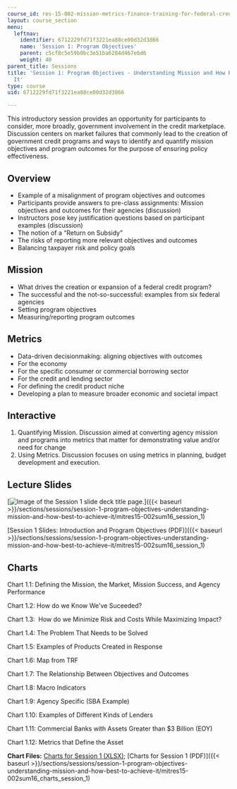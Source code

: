 ```yaml
---
course_id: res-15-002-mission-metrics-finance-training-for-federal-credit-program-professionals-summer-2016
layout: course_section
menu:
  leftnav:
    identifier: 6712229fd71f3221ea88ce00d32d3866
    name: 'Session 1: Program Objectives'
    parent: c5cf8c5e59b0bc3e51ba6284d467e6d6
    weight: 40
parent_title: Sessions
title: 'Session 1: Program Objectives - Understanding Mission and How Best to Achieve
  It'
type: course
uid: 6712229fd71f3221ea88ce00d32d3866

---
```


This introductory session provides an opportunity for participants to consider, more broadly, government involvement in the credit marketplace. Discussion centers on market failures that commonly lead to the creation of government credit programs and ways to identify and quantify mission objectives and program outcomes for the purpose of ensuring policy effectiveness.

Overview
--------

*   Example of a misalignment of program objectives and outcomes
*   Participants provide answers to pre-class assignments: Mission objectives and outcomes for their agencies (discussion)
*   Instructors pose key justification questions based on participant examples (discussion)
*   The notion of a “Return on Subsidy”
*   The risks of reporting more relevant objectives and outcomes
*   Balancing taxpayer risk and policy goals

Mission
-------

*   What drives the creation or expansion of a federal credit program?
*   The successful and the not-so-successful: examples from six federal agencies
*   Setting program objectives
*   Measuring/reporting program outcomes

Metrics
-------

*   Data-driven decisionmaking: aligning objectives with outcomes
*   For the economy
*   For the specific consumer or commercial borrowing sector
*   For the credit and lending sector
*   For defining the credit product niche
*   Developing a plan to measure broader economic and societal impact

Interactive
-----------

1.  Quantifying Mission. Discussion aimed at converting agency mission and programs into metrics that matter for demonstrating value and/or need for change
2.  Using Metrics. Discussion focuses on using metrics in planning, budget development and execution.

Lecture Slides
--------------

[![Image of the Session 1 slide deck title page.](/coursemedia/res-15-002-mission-metrics-finance-training-for-federal-credit-program-professionals-summer-2016/080713cd7130a9155930ecc1ad2c12bc_RES15-002_Session_1.jpg)]({{< baseurl >}}/sections/sessions/session-1-program-objectives-understanding-mission-and-how-best-to-achieve-it/mitres15-002sum16_session_1)

[Session 1 Slides: Introduction and Program Objectives (PDF)]({{< baseurl >}}/sections/sessions/session-1-program-objectives-understanding-mission-and-how-best-to-achieve-it/mitres15-002sum16_session_1)

Charts
------

Chart 1.1: Defining the Mission, the Market, Mission Success, and Agency Performance

Chart 1.2: How do we Know We've Suceeded?

Chart 1.3:  How do we Minimize Risk and Costs While Maximizing Impact?

Chart 1.4: The Problem That Needs to be Solved

Chart 1.5: Examples of Products Created in Response

Chart 1.6: Map from TRF

Chart 1.7: The Relationship Between Objectives and Outcomes

Chart 1.8: Macro Indicators

Chart 1.9: Agency Specific (SBA Example)

Chart 1.10: Examples of Different Kinds of Lenders

Chart 1.11: Commercial Banks with Assets Greater than $3 Billion (EOY)

Chart 1.12: Metrics that Define the Asset

**Chart Files:** [Charts for Session 1 (XLSX)](/coursemedia/res-15-002-mission-metrics-finance-training-for-federal-credit-program-professionals-summer-2016/aa075cb034aab2b9a9d3ba4a7aca8814_MITRES15-002SUM16_CHARTS_Session_1.xlsx); [Charts for Session 1 (PDF)]({{< baseurl >}}/sections/sessions/session-1-program-objectives-understanding-mission-and-how-best-to-achieve-it/mitres15-002sum16_charts_session_1)